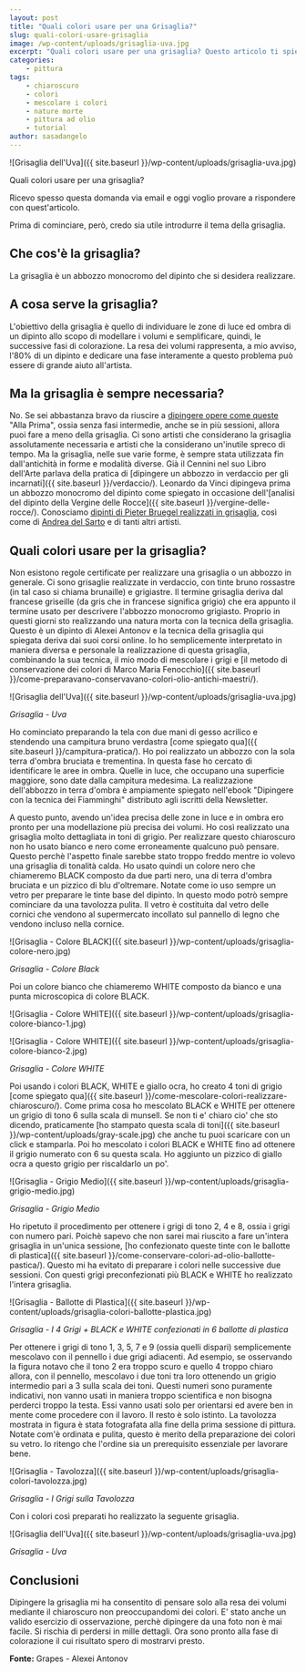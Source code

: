 ```yaml
---
layout: post
title: "Quali colori usare per una Grisaglia?"
slug: quali-colori-usare-grisaglia
image: /wp-content/uploads/grisaglia-uva.jpg
excerpt: "Quali colori usare per una grisaglia? Questo articolo ti spiega in dettaglio cos'è una grisaglia e quali colori usare per realizzarla."
categories:
    - pittura
tags:
    - chiaroscuro
    - colori
    - mescolare i colori
    - nature morte
    - pittura ad olio
    - tutorial
author: sasadangelo
---
```


![Grisaglia dell'Uva]({{ site.baseurl }}/wp-content/uploads/grisaglia-uva.jpg)

Quali colori usare per una grisaglia?

Ricevo spesso questa domanda via email e oggi voglio provare a rispondere con quest'articolo.

Prima di cominciare, però, credo sia utile introdurre il tema della grisaglia.

## Che cos'è la grisaglia?

La grisaglia è un abbozzo monocromo del dipinto che si desidera realizzare.

## A cosa serve la grisaglia?

L'obiettivo della grisaglia è quello di individuare le zone di luce ed ombra di un dipinto allo scopo di modellare i volumi e semplificare, quindi, le successive fasi di colorazione. La resa dei volumi rappresenta, a mio avviso, l'80% di un dipinto e dedicare una fase interamente a questo problema può essere di grande aiuto all'artista.

## Ma la grisaglia è sempre necessaria?

No. Se sei abbastanza bravo da riuscire a [dipingere opere come queste](https://www.davidgrayart.com/#paintings) "Alla Prima", ossia senza fasi intermedie, anche se in più sessioni, allora puoi fare a meno della grisaglia. Ci sono artisti che considerano la grisaglia assolutamente necessaria e artisti che la considerano un'inutile spreco di tempo. Ma la grisaglia, nelle sue varie forme, è sempre stata utilizzata fin dall'antichità in forme e modalità diverse. Già il Cennini nel suo Libro dell'Arte parlava della pratica di [dipingere un abbozzo in verdaccio per gli incarnati]({{ site.baseurl }}/verdaccio/). Leonardo da Vinci dipingeva prima un abbozzo monocromo del dipinto come spiegato in occasione dell'[analisi del dipinto della Vergine delle Rocce]({{ site.baseurl }}/vergine-delle-rocce/). Conosciamo [dipinti di Pieter Bruegel realizzati in grisaglia](https://en.wikipedia.org/wiki/Christ_and_the_Woman_Taken_in_Adultery_%28Bruegel%29), così come di [Andrea del Sarto](https://en.wikipedia.org/wiki/File:Del_sarto_Battesimo_della_gente.jpg) e di tanti altri artisti.

## Quali colori usare per la grisaglia?

Non esistono regole certificate per realizzare una grisaglia o un abbozzo in generale. Ci sono grisaglie realizzate in verdaccio, con tinte bruno rossastre (in tal caso si chiama brunaille) e grigiastre. Il termine grisaglia deriva dal francese griseille (da gris che in francese significa grigio) che era appunto il termine usato per descrivere l'abbozzo monocromo grigiasto. Proprio in questi giorni sto realizzando una natura morta con la tecnica della grisaglia. Questo è un dipinto di Alexei Antonov e la tecnica della grisaglia qui spiegata deriva dai suoi corsi online. Io ho semplicemente interpretato in maniera diversa e personale la realizzazione di questa grisaglia, combinando la sua tecnica, il mio modo di mescolare i grigi e [il metodo di conservazione dei colori di Marco Maria Fenocchio]({{ site.baseurl }}/come-preparavano-conservavano-colori-olio-antichi-maestri/).

![Grisaglia dell'Uva]({{ site.baseurl }}/wp-content/uploads/grisaglia-uva.jpg)

_Grisaglia - Uva_

Ho cominciato preparando la tela con due mani di gesso acrilico e stendendo una campitura bruno verdastra [come spiegato qua]({{ site.baseurl }}/campitura-pratica/). Ho poi realizzato un abbozzo con la sola terra d'ombra bruciata e trementina. In questa fase ho cercato di identificare le aree in ombra. Quelle in luce, che occupano una superficie maggiore, sono date dalla campitura medesima. La realizzazione dell'abbozzo in terra d'ombra è ampiamente spiegato nell'ebook "Dipingere con la tecnica dei Fiamminghi" distributo agli iscritti della Newsletter.

A questo punto, avendo un'idea precisa delle zone in luce e in ombra ero pronto per una modellazione più precisa dei volumi. Ho così realizzato una grisaglia molto dettagliata in toni di grigio. Per realizzare questo chiaroscuro non ho usato bianco e nero come erroneamente qualcuno può pensare. Questo perchè l'aspetto finale sarebbe stato troppo freddo mentre io volevo una grisaglia di tonalità calda. Ho usato quindi un colore nero che chiameremo BLACK composto da due parti nero, una di terra d'ombra bruciata e un pizzico di blu d'oltremare. Notate come io uso sempre un vetro per preparare le tinte base del dipinto. In questo modo potrò sempre cominciare da una tavolozza pulita. Il vetro è costituita dal vetro delle cornici che vendono al supermercato incollato sul pannello di legno che vendono incluso nella cornice.

![Grisaglia - Colore BLACK]({{ site.baseurl }}/wp-content/uploads/grisaglia-colore-nero.jpg)

_Grisaglia - Colore Black_

Poi un colore bianco che chiameremo WHITE composto da bianco e una punta microscopica di colore BLACK.

![Grisaglia - Colore WHITE]({{ site.baseurl }}/wp-content/uploads/grisaglia-colore-bianco-1.jpg)

![Grisaglia - Colore WHITE]({{ site.baseurl }}/wp-content/uploads/grisaglia-colore-bianco-2.jpg)

_Grisaglia - Colore WHITE_

Poi usando i colori BLACK, WHITE e giallo ocra, ho creato 4 toni di grigio [come spiegato qua]({{ site.baseurl }}/come-mescolare-colori-realizzare-chiaroscuro/). Come prima cosa ho mescolato BLACK e WHITE per ottenere un grigio di tono 6 sulla scala di munsell. Se non ti e' chiaro cio' che sto dicendo, praticamente [ho stampato questa scala di toni]({{ site.baseurl }}/wp-content/uploads/gray-scale.jpg) che anche tu puoi scaricare con un click e stamparla. Poi ho mescolato i colori BLACK e WHITE fino ad ottenere il grigio numerato con 6 su questa scala. Ho aggiunto un pizzico di giallo ocra a questo grigio per riscaldarlo un po'.

![Grisaglia - Grigio Medio]({{ site.baseurl }}/wp-content/uploads/grisaglia-grigio-medio.jpg)

_Grisaglia - Grigio Medio_

Ho ripetuto il procedimento per ottenere i grigi di tono 2, 4 e 8, ossia i grigi con numero pari. Poichè sapevo che non sarei mai riuscito a fare un'intera grisaglia in un'unica sessione, [ho confezionato queste tinte con le ballotte di plastica]({{ site.baseurl }}/come-conservare-colori-ad-olio-ballotte-pastica/). Questo mi ha evitato di preparare i colori nelle successive due sessioni. Con questi grigi preconfezionati più BLACK e WHITE ho realizzato l'intera grisaglia.

![Grisaglia - Ballotte di Plastica]({{ site.baseurl }}/wp-content/uploads/grisaglia-colori-ballotte-plastica.jpg)

_Grisaglia - I 4 Grigi + BLACK e WHITE confezionati in 6 ballotte di plastica_

Per ottenere i grigi di tono 1, 3, 5, 7 e 9 (ossia quelli dispari) semplicemente mescolavo con il pennello i due grigi adiacenti. Ad esempio, se osservando la figura notavo che il tono 2 era troppo scuro e quello 4 troppo chiaro allora, con il pennello, mescolavo i due toni tra loro ottenendo un grigio intermedio pari a 3 sulla scala dei toni. Questi numeri sono puramente indicativi, non vanno usati in maniera troppo scientifica e non bisogna perderci troppo la testa. Essi vanno usati solo per orientarsi ed avere ben in mente come procedere con il lavoro. Il resto è solo istinto. La tavolozza mostrata in figura è stata fotografata alla fine della prima sessione di pittura. Notate com'è ordinata e pulita, questo è merito della preparazione dei colori su vetro. Io ritengo che l'ordine sia un prerequisito essenziale per lavorare bene.

![Grisaglia - Tavolozza]({{ site.baseurl }}/wp-content/uploads/grisaglia-colori-tavolozza.jpg)

_Grisaglia - I Grigi sulla Tavolozza_

Con i colori così preparati ho realizzato la seguente grisaglia.

![Grisaglia dell'Uva]({{ site.baseurl }}/wp-content/uploads/grisaglia-uva.jpg)

_Grisaglia - Uva_

## Conclusioni

Dipingere la grisaglia mi ha consentito di pensare solo alla resa dei volumi mediante il chiaroscuro non preoccupandomi dei colori. E' stato anche un valido esercizio di osservazione, perchè dipingere da una foto non è mai facile. Si rischia di perdersi in mille dettagli. Ora sono pronto alla fase di colorazione il cui risultato spero di mostrarvi presto.

**Fonte:** Grapes - Alexei Antonov
